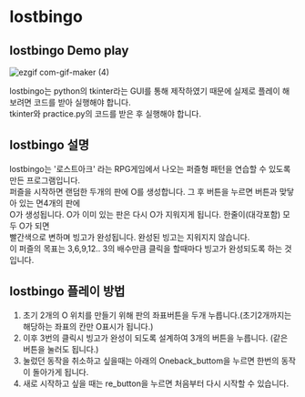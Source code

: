 # lostbingo

lostbingo Demo play
-------------------

![ezgif com-gif-maker (4)](https://user-images.githubusercontent.com/70385605/224976215-a700f48a-b9ad-4040-8be5-08bfecd94cd1.gif)

lostbingo는 python의 tkinter라는 GUI를 통해 제작하였기 때문에 실제로 플레이 해보려면 코드를 받아 실행해야 합니다.   
tkinter와 practice.py의 코드를 받은 후 실행해야 합니다.   

## lostbingo 설명   

lostbingo는 '로스트아크' 라는 RPG게임에서 나오는 퍼즐형 패턴을 연습할 수 있도록 만든 프로그램입니다.   
퍼즐을 시작하면 랜덤한 두개의 판에 O를 생성합니다. 그 후 버튼을 누르면 버튼과 맞닿아 있는 면4개의 판에   
O가 생성됩니다. O가 이미 있는 판은 다시 O가 지워지게 됩니다. 한줄이(대각포함) 모두 O가 되면   
빨간색으로 변하며 빙고가 완성됩니다. 완성된 빙고는 지워지지 않습니다.   
이 퍼즐의 목표는 3,6,9,12.. 3의 배수만큼 클릭을 할때마다 빙고가 완성되도록 하는 것입니다. 

## lostbingo 플레이 방법

1. 초기 2개의 O 위치를 만들기 위해 판의 좌표버튼을 두개 누릅니다.(초기2개까지는 해당하는 좌표의 칸만 O표시가 됩니다.)
2. 이후 3번의 클릭시 빙고가 완성이 되도록 설계하여 3개의 버튼을 누릅니다. (같은 버튼을 눌러도 됩니다.)   
3. 눌렀던 동작을 취소하고 싶을때는 아래의 Oneback_buttom을 누르면 한번의 동작이 돌아가게 됩니다.   
4. 새로 시작하고 싶을 때는 re_button을 누르면 처음부터 다시 시작할 수 있습니다.   
